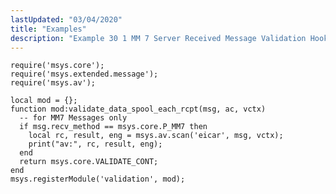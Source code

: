 ```yaml
---
lastUpdated: "03/04/2020"
title: "Examples"
description: "Example 30 1 MM 7 Server Received Message Validation Hook Lua Example..."
---
```


<a name="MM7_Server_Received_Message_Validation_Hook.lua"></a> 


```
require('msys.core');
require('msys.extended.message');
require('msys.av');

local mod = {};
function mod:validate_data_spool_each_rcpt(msg, ac, vctx)
  -- for MM7 Messages only
  if msg.recv_method == msys.core.P_MM7 then
    local rc, result, eng = msys.av.scan('eicar', msg, vctx);
    print("av:", rc, result, eng);
  end
  return msys.core.VALIDATE_CONT;
end
msys.registerModule('validation', mod);
```